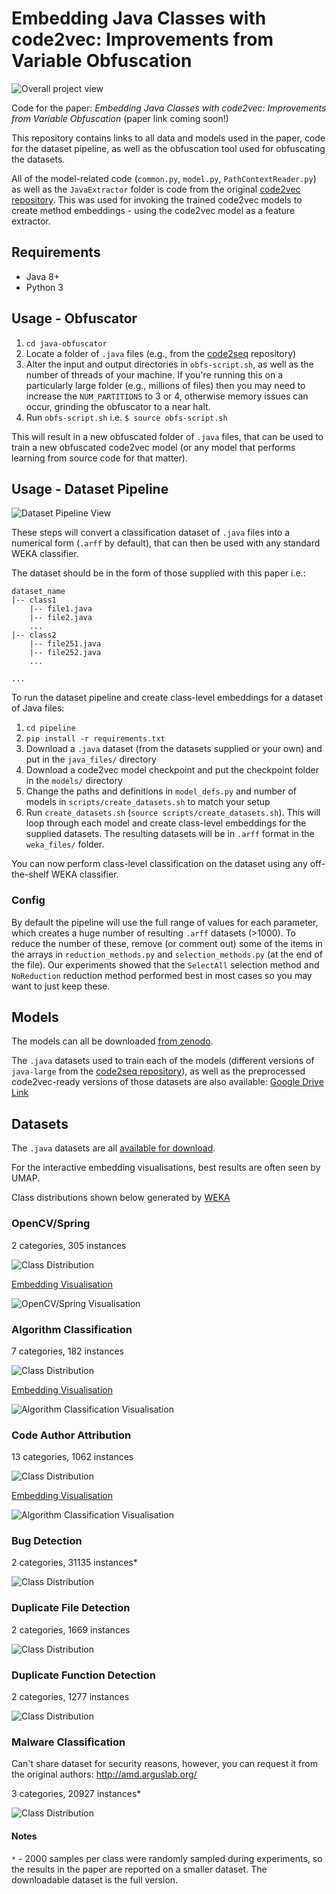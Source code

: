 # Embedding Java Classes with code2vec: Improvements from Variable Obfuscation

![Overall project view](img/overall.png)

Code for the paper: *Embedding Java Classes with code2vec: Improvements from Variable Obfuscation* (paper link coming soon!)

This repository contains links to all data and models used in the paper, code for the dataset pipeline, as well as the obfuscation tool used for obfuscating the datasets.

All of the model-related code (`common.py`, `model.py`, `PathContextReader.py`) as well as the `JavaExtractor` folder is code from the original [code2vec repository](https://github.com/tech-srl/code2vec). This was used for invoking the trained code2vec models to create method embeddings - using the code2vec model as a feature extractor.

## Requirements
- Java 8+
- Python 3

## Usage - Obfuscator
1. `cd java-obfuscator`
1. Locate a folder of `.java` files (e.g., from the [code2seq](https://github.com/tech-srl/code2seq) repository)
2. Alter the input and output directories in `obfs-script.sh`, as well as the number of threads of your machine. If you're running this on a particularly large folder (e.g., millions of files) then you may need to increase the `NUM_PARTITIONS` to 3 or 4, otherwise memory issues can occur, grinding the obfuscator to a near halt.
3. Run `obfs-script.sh` i.e. `$ source obfs-script.sh`

This will result in a new obfuscated folder of `.java` files, that can be used to train a new obfuscated code2vec model (or any model that performs learning from source code for that matter).

## Usage - Dataset Pipeline

![Dataset Pipeline View](img/pipeline.png)

These steps will convert a classification dataset of `.java` files into a numerical form (`.arff` by default), that can then be used with any standard WEKA classifier.

The dataset should be in the form of those supplied with this paper i.e.:
```
dataset_name
|-- class1
    |-- file1.java
    |-- file2.java
    ...
|-- class2
    |-- file251.java
    |-- file252.java
    ...

...
```

To run the dataset pipeline and create class-level embeddings for a dataset of Java files:
1. `cd pipeline`
2. `pip install -r requirements.txt`
1. Download a `.java` dataset (from the datasets supplied or your own) and put in the `java_files/` directory
2. Download a code2vec model checkpoint and put the checkpoint folder in the `models/` directory
3. Change the paths and definitions in `model_defs.py` and number of models in `scripts/create_datasets.sh` to match your setup
4. Run `create_datasets.sh` (`source scripts/create_datasets.sh`). This will loop through each model and create class-level embeddings for the supplied datasets. The resulting datasets will be in `.arff` format in the `weka_files/` folder. 

You can now perform class-level classification on the dataset using any off-the-shelf WEKA classifier.

### Config
By default the pipeline will use the full range of values for each parameter, which creates a huge number of resulting `.arff` datasets (>1000). To reduce the number of these, remove (or comment out) some of the items in the arrays in `reduction_methods.py` and `selection_methods.py` (at the end of the file). Our experiments showed that the `SelectAll` selection method and `NoReduction` reduction method performed best in most cases so you may want to just keep these.

## Models

The models can all be downloaded [from zenodo](https://zenodo.org/record/3577367).

The `.java` datasets used to train each of the models (different versions of `java-large` from the [code2seq repository](https://github.com/tech-srl/code2seq)), as well as the preprocessed code2vec-ready versions of those datasets are also available: [Google Drive Link](https://drive.google.com/open?id=1CXgSXKf292BTlryASui2kBvYvJSvFnWN)

## Datasets

The `.java` datasets are all [available for download](https://zenodo.org/record/3575197). 

For the interactive embedding visualisations, best results are often seen by UMAP.

Class distributions shown below generated by [WEKA](https://www.cs.waikato.ac.nz/ml/weka/)

### OpenCV/Spring

2 categories, 305 instances

![Class Distribution](img/classDist_opencv.png)

[Embedding Visualisation](http://projector.tensorflow.org/?config=https://gist.githubusercontent.com/basedrhys/fbb71520686db5e748e8681de112407c/raw/3900fd07bdc4441cf66f69c4e710611dd7fcecd9/opencv_config.json)

![OpenCV/Spring Visualisation](img/vis_opencv.png)

### Algorithm Classification

7 categories, 182 instances

![Class Distribution](img/classDist_algorithms.png)

[Embedding Visualisation](http://projector.tensorflow.org/?config=https://gist.githubusercontent.com/basedrhys/5660cf47252411bdf83e4ff4f877f02a/raw/8e53136f79251fdce82524d9fc6539c039f9be63/algorithm_config.json)

![Algorithm Classification Visualisation](img/vis_algorithm.png)

### Code Author Attribution

13 categories, 1062 instances

![Class Distribution](img/classDist_Author.png)

[Embedding Visualisation](http://projector.tensorflow.org/?config=https://gist.githubusercontent.com/basedrhys/36fcd8653f2d759a8f1b03e56502a58e/raw/7d2ddef1c219d4fad7a49cc2c978d1ff4e25e5f1/author_config.json)

![Algorithm Classification Visualisation](img/vis_authors.png)

### Bug Detection

2 categories, 31135 instances*

![Class Distribution](img/classDist_javaBugs.png)

### Duplicate File Detection

2 categories, 1669 instances

![Class Distribution](img/classDist_dupFiles.png)

### Duplicate Function Detection

2 categories, 1277 instances

![Class Distribution](img/classDist_dupFunc.png)

### Malware Classification 

Can't share dataset for security reasons, however, you can request it from the original authors: http://amd.arguslab.org/

3 categories, 20927 instances*

![Class Distribution](img/classDist_malware.png)


#### Notes

`*` - 2000 samples per class were randomly sampled during experiments, so the results in the paper are reported on a smaller dataset. The downloadable dataset is the full version. 